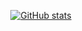 <p align=center>
  <a href="https://github.com/anuraghazra/github-readme-stats">
    <img src="https://github-readme-stats.vercel.app/api?username=sudo-odner&show_icons=true&include_all_commits=true&theme=radical&border_radius=10&border_color=AF519B" alt="GitHub stats">
  </a>
</p>
